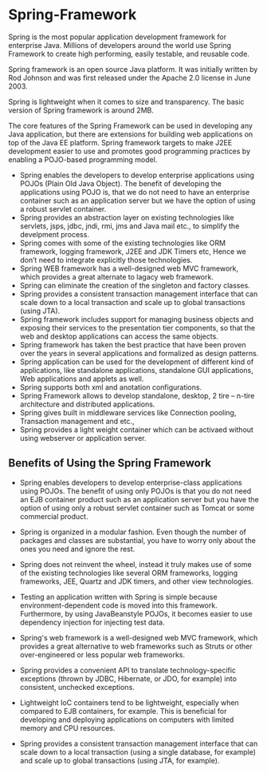 # Spring-Framework
Spring is the most popular application development framework for enterprise Java. Millions of developers around the world use Spring Framework to create high performing, easily testable, and reusable code.

Spring framework is an open source Java platform. It was initially written by Rod Johnson and was first released under the Apache 2.0 license in June 2003.

Spring is lightweight when it comes to size and transparency. The basic version of Spring framework is around 2MB.

The core features of the Spring Framework can be used in developing any Java application, but there are extensions for building web applications on top of the Java EE platform. Spring framework targets to make
J2EE development easier to use and promotes good programming practices by enabling a POJO-based programming model.

* Spring enables the developers to develop enterprise applications using POJOs (Plain Old Java Object). The benefit of developing the applications using POJO is, that we do not need to have an enterprise container such as an application server but we have the option of using a robust servlet container.
* Spring provides an abstraction layer on existing technologies like servlets, jsps, jdbc, jndi, rmi, jms and Java mail etc., to simplify the develpment process.
* Spring comes with some of the existing technologies like ORM framework, logging framework, J2EE and JDK Timers etc, Hence we don’t need to integrate explicitly those technologies.
* Spring WEB framework has a well-designed  web MVC framework, which provides a great alternate to lagacy web framework.
* Spring can eliminate the creation of the singleton and factory classes.
* Spring provides a consistent transaction management interface that can scale down to a local transaction and scale up to global transactions (using JTA).
* Spring framework includes support for managing business objects and exposing their services to the presentation tier components, so that the web and desktop applications can access the same objects.
* Spring framework has taken the best practice that have been proven over the years in several applications and formalized as design patterns.
* Spring application can be used for the development of different kind of applications, like standalone applications, standalone GUI applications, Web applications and applets as well.
* Spring supports both xml and anotation configurations.
* Spring Framework allows to develop standalone, desktop, 2 tire – n-tire architecture and distributed applications.
* Spring gives built in middleware services like Connection pooling, Transaction management and etc.,
* Spring provides a light weight container which can be activaed without using webserver or application server.


## Benefits of Using the Spring Framework

* Spring enables developers to develop enterprise-class applications using POJOs. The benefit of using only POJOs is that you do not need an EJB container product such as an application server but you have the option of using only a robust servlet container such as Tomcat or some commercial product.

* Spring is organized in a modular fashion. Even though the number of packages and classes are substantial, you have to worry only about the ones you need and ignore the rest.

* Spring does not reinvent the wheel, instead it truly makes use of some of the existing technologies like several ORM frameworks, logging frameworks, JEE, Quartz and JDK timers, and other view technologies.

* Testing an application written with Spring is simple because environment-dependent code is moved into this framework. Furthermore, by using JavaBeanstyle POJOs, it becomes easier to use dependency injection for injecting test data.

* Spring's web framework is a well-designed web MVC framework, which provides a great alternative to web frameworks such as Struts or other over-engineered or less popular web frameworks.

* Spring provides a convenient API to translate technology-specific exceptions (thrown by JDBC, Hibernate, or JDO, for example) into consistent, unchecked exceptions.

* Lightweight IoC containers tend to be lightweight, especially when compared to EJB containers, for example. This is beneficial for developing and deploying applications on computers with limited memory and CPU resources.

* Spring provides a consistent transaction management interface that can scale down to a local transaction (using a single database, for example) and scale up to global transactions (using JTA, for example).
